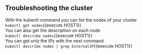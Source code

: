## Troubleshooting the cluster ##
With the kubectl command you can list the nodes of your cluster  
`kubectl get nodes`{{execute HOST1}}  
You can also get the description on each node  
`kubectl describe nodes`{{execute HOST1}}  
You can get only the IPs with the next command  
`kubectl describe nodes | grep ExternalIP`{{execute HOST1}}  
